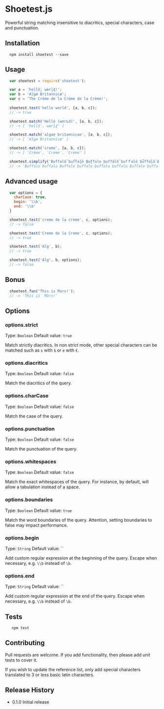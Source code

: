 Shoetest.js
=========

Powerful string matching insensitive to diacritics, special characters, case and punctuation.

## Installation

```shell
  npm install shoetest --save
```

## Usage

```js
  var shoetest = require('shoetest');

  var a = 'heļlṏ, wɵrḻɖ!';
  var b = 'Algæ Britannicæ';
  var c = 'The Crème de la Crème de la Crème!';
  
  shoetest.test('hello world', [a, b, c]);
  // -> true

  shoetest.match('Helló (wơrLd)', [a, b, c]);
  // -> [ 'heļlṏ, wɵrḻɖ' ]

  shoetest.match('algae britannicae', [a, b, c]);
  // -> [ 'Algæ Britannicæ' ]

  shoetest.match('creme', [a, b, c]);
  // -> [ 'Crème', 'Crème', 'Crème' ]

  shoetest.simplify('Ƀuffalỗ buḟḟaḻở Ḅuƒfalo ḅuffȃlỗ bufｆalȏ bǖffaḻồ Ƀⓤffalo buƒfalɵ');
  // -> 'Buffalo buffalo Buffalo buffalo buffalo buffalo Buffalo buffalo'
```

## Advanced usage

```js
  var options = {
    charCase: true,
    begin: '\\b',
    end: '\\b'
  }

  shoetest.test('creme de la creme', c, options);
  // -> false

  shoetest.test('Creme de la Creme', c, options);
  // -> true

  shoetest.test('Alg', b);
  // -> true

  shoetest.test('Alg', b, options);
  // -> false

```

## Bonus

```js
  shoetest.fun('This is Mars!');
  // -> 'Thíṣ ịṥ Mârs!'
```

## Options

### options.strict
Type: `Boolean`
Default value: `true`

Match strictly diacritics. In non strict mode, other special characters can be matched such as `s` with `$` or `e` with `€`.

### options.diacritics
Type: `Boolean`
Default value: `false`

Match the diacritics of the query.

### options.charCase
Type: `Boolean`
Default value: `false`

Match the case of the query.

### options.punctuation
Type: `Boolean`
Default value: `false`

Match the punctuation of the query.

### options.whitespaces
Type: `Boolean`
Default value: `false`

Match the exact whitespaces of the query. For instance, by default, will allow a tabulation instead of a space.

### options.boundaries
Type: `Boolean`
Default value: `true`

Match the word boundaries of the query. Attention, setting boundaries to false may impact performance.

### options.begin
Type: `String`
Default value: ``

Add custom regular expression at the beginning of the query. Escape when necessary, e.g. `\\b` instead of `\b`.

### options.end
Type: `String`
Default value: ``

Add custom regular expression at the end of the query. Escape when necessary, e.g. `\\b` instead of `\b`.

## Tests

```shell
   npm test
```

## Contributing

Pull requests are welcome. If you add functionality, then please add unit tests to cover it.

If you wish to update the reference list, only add special characters translated to 3 or less basic latin characters.

## Release History

* 0.1.0 Initial release
